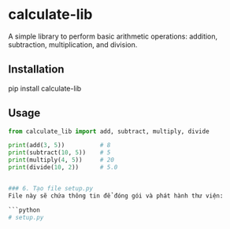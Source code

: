 # calculate-lib

A simple library to perform basic arithmetic operations: addition, subtraction, multiplication, and division.

## Installation

pip install calculate-lib


## Usage

```python
from calculate_lib import add, subtract, multiply, divide

print(add(3, 5))          # 8
print(subtract(10, 5))    # 5
print(multiply(4, 5))     # 20
print(divide(10, 2))      # 5.0


### 6. Tạo file setup.py
File này sẽ chứa thông tin để đóng gói và phát hành thư viện:

```python
# setup.py

